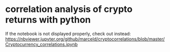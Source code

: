 # correlation analysis of crypto returns with python 

If the notebook is not displayed properly, check out instead: 
https://nbviewer.jupyter.org/github/marceld/cryptocorrelations/blob/master/Cryptocurrency_correlations.ipynb
